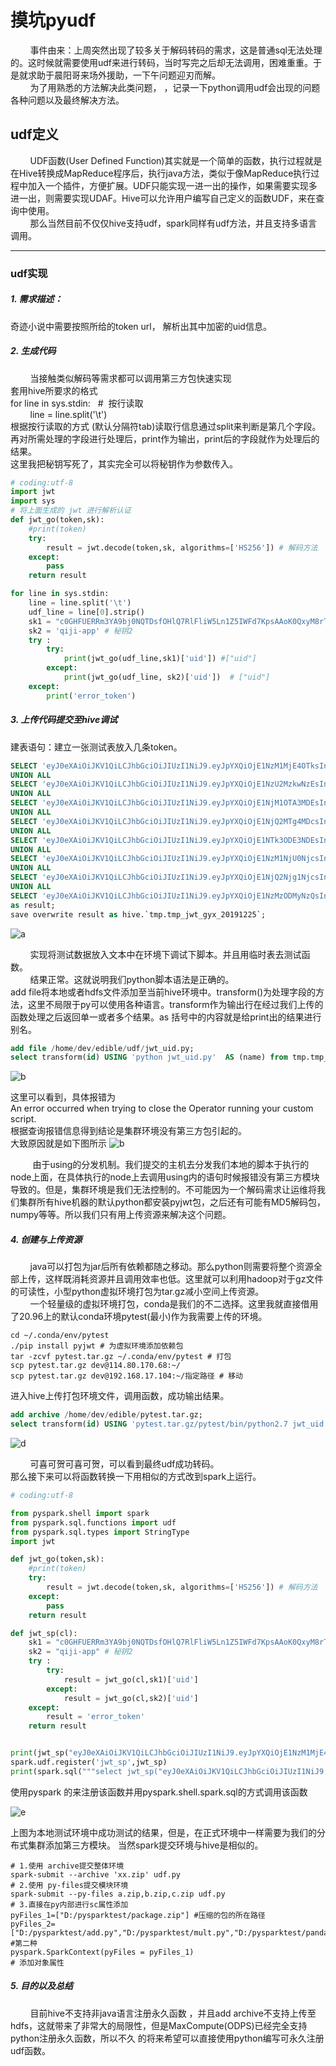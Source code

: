 # 摸坑pyudf<br/>

&nbsp;&nbsp;&nbsp;&nbsp;&nbsp;&nbsp;&nbsp;&nbsp;事件由来：上周突然出现了较多关于解码转码的需求，这是普通sql无法处理的。这时候就需要使用udf来进行转码，当时写完之后却无法调用，困难重重。于是就求助于晨阳哥来场外援助，一下午问题迎刃而解。<br/>
&nbsp;&nbsp;&nbsp;&nbsp;&nbsp;&nbsp;&nbsp;&nbsp;为了用熟悉的方法解决此类问题，
，记录一下python调用udf会出现的问题各种问题以及最终解决方法。



## udf定义


&nbsp;&nbsp;&nbsp;&nbsp;&nbsp;&nbsp;&nbsp;&nbsp;UDF函数(User Defined Function)其实就是一个简单的函数，执行过程就是在Hive转换成MapReduce程序后，执行java方法，类似于像MapReduce执行过程中加入一个插件，方便扩展。UDF只能实现一进一出的操作，如果需要实现多进一出，则需要实现UDAF。Hive可以允许用户编写自己定义的函数UDF，来在查询中使用。<br/>
&nbsp;&nbsp;&nbsp;&nbsp;&nbsp;&nbsp;&nbsp;&nbsp;那么当然目前不仅仅hive支持udf，spark同样有udf方法，并且支持多语言调用。<br/>


* * *

### udf实现

##### 1. 需求描述：
奇迹小说中需要按照所给的token url， 解析出其中加密的uid信息。

##### 2. 生成代码
&nbsp;&nbsp;&nbsp;&nbsp;&nbsp;&nbsp;&nbsp;&nbsp;当接触类似解码等需求都可以调用第三方包快速实现
&nbsp;&nbsp;&nbsp;&nbsp;&nbsp;&nbsp;&nbsp;&nbsp;<br/>套用hive所要求的格式<br/>
for line in sys.stdin: &nbsp;  # &nbsp;按行读取<br/>
&nbsp;&nbsp;&nbsp;&nbsp;&nbsp;&nbsp;&nbsp;&nbsp;line = line.split('\t')<br/>
根据按行读取的方式
(默认分隔符tab)读取行信息通过split来判断是第几个字段。再对所需处理的字段进行处理后，print作为输出，print后的字段就作为处理后的结果。<br/>
这里我把秘钥写死了，其实完全可以将秘钥作为参数传入。

```python
# coding:utf-8
import jwt
import sys
# 将上面生成的 jwt 进行解析认证
def jwt_go(token,sk):
    #print(token)
    try:
        result = jwt.decode(token,sk, algorithms=['HS256']) # 解码方法
    except:
        pass
    return result

for line in sys.stdin:
    line = line.split('\t')
    udf_line = line[0].strip()
    sk1 = "c0GHFUERRm3YA9bj0NQTDsfOHlQ7RlFliW5Ln1Z5IWFd7KpsAAoK0QxyM8rTpLls" # 秘钥1
    sk2 = 'qiji-app' # 秘钥2
    try :
        try:
            print(jwt_go(udf_line,sk1)['uid']) #["uid"]
        except:
            print(jwt_go(udf_line, sk2)['uid'])  # ["uid"]
    except:
        print('error_token')
```
##### 3. 上传代码提交至hive调试
建表语句：建立一张测试表放入几条token。
```sql
SELECT 'eyJ0eXAiOiJKV1QiLCJhbGciOiJIUzI1NiJ9.eyJpYXQiOjE1NzM1MjE4OTksInVpZCI6MjU4MzAwMTIsInhpbWFfdWlkIjoxNTkyNDcyOTh9.1uASgrSet2jWssLbnJWV5Hb8HC1wvN2gVTg_lWL0CN4' id
UNION ALL
SELECT 'eyJ0eXAiOiJKV1QiLCJhbGciOiJIUzI1NiJ9.eyJpYXQiOjE1NzU2MzkwNzEsInVpZCI6MjgzMjMxNzcsInhpbWFfdWlkIjowfQ.acsNbEwYVmRhq7hzllmBQZbimOrvIWeiiQdYvJJcGo8' id
UNION ALL
SELECT 'eyJ0eXAiOiJKV1QiLCJhbGciOiJIUzI1NiJ9.eyJpYXQiOjE1NjM1OTA3MDEsInVpZCI6NjI1NjY2OCwieGltYV91aWQiOjE1OTQ5MDU2MH0.8_M_6DSx9mkMMyAUX4uo_ny-I6A1NM11UnT idqyMsW7mo' id
UNION ALL
SELECT 'eyJ0eXAiOiJKV1QiLCJhbGciOiJIUzI1NiJ9.eyJpYXQiOjE1NjQ2MTg4MDcsInVpZCI6MTk3NjgwMywieGltYV91aWQiOjExNTA5NjEzNH0.qCM2r7lvcLA5D1vR2V9DtJ35lJcOgQlkyjX693fzR8o' id
UNION ALL
SELECT 'eyJ0eXAiOiJKV1QiLCJhbGciOiJIUzI1NiJ9.eyJpYXQiOjE1NTk3ODE3NDEsInVpZCI6MTU5MTEwMDgsInhpbWFfdWlkIjowfQ.xviLo891Ez6Phrj7oWzbvl4hn-ezqA5N9Tb17ReQGaQ' id
UNION ALL
SELECT 'eyJ0eXAiOiJKV1QiLCJhbGciOiJIUzI1NiJ9.eyJpYXQiOjE1NzM1NjU0NjcsInVpZCI6MjYxMzQ3NDMsInhpbWFfdWlkIjowfQ.5vEXCg0p-7YWXNujB9wsj72Je6Bl0rg127MnmXhxI8U' id
UNION ALL
SELECT 'eyJ0eXAiOiJKV1QiLCJhbGciOiJIUzI1NiJ9.eyJpYXQiOjE1NjQ2Njg1NjcsInVpZCI6MjM4ODYzNCwieGltYV91aWQiOjEzMTc5NTk0MX0.5h21jPwpYoZj2DcQfuglcdwPnXzb_UEaM1H idmFm1GqCA' id
UNION ALL
SELECT 'eyJ0eXAiOiJKV1QiLCJhbGciOiJIUzI1NiJ9.eyJpYXQiOjE1NzMzODMyNzQsInVpZCI6MjU5NTIwOTMsInhpbWFfdWlkIjoxOTg0NDE1NDV9.cItlisbpoKfDYCaJVz8bc2etf-i8P_lmJaB1yulTl2I' id
as result;
save overwrite result as hive.`tmp.tmp_jwt_gyx_20191225`;
```

![a](./image/1_ceshiblack.jpg)

&nbsp;&nbsp;&nbsp;&nbsp;&nbsp;&nbsp;&nbsp;&nbsp;实现将测试数据放入文本中在环境下调试下脚本。并且用临时表去测试函数。<br/>
&nbsp;&nbsp;&nbsp;&nbsp;&nbsp;&nbsp;&nbsp;&nbsp;结果正常。这就说明我们python脚本语法是正确的。<br/>
add file将本地或者hdfs文件添加至当前hive环境中。transform()为处理字段的方法，这里不局限于py可以使用各种语言。transform作为输出行在经过我们上传的函数处理之后返回单一或者多个结果。as 括号中的内容就是给print出的结果进行别名。

```sql
add file /home/dev/edible/udf/jwt_uid.py;
select transform(id) USING 'python jwt_uid.py'  AS (name) from tmp.tmp_jwt_gyx_20191225;
```
![b](./image/2_ceshihive.jpg)

这里可以看到，具体报错为<br/>An error occurred when trying to close the Operator running your custom script.<br/>
根据查询报错信息得到结论是集群环境没有第三方包引起的。<br/>
大致原因就是如下图所示
![b](./image/4_processon.jpg)

&nbsp;&nbsp;&nbsp;&nbsp;&nbsp;&nbsp;&nbsp;&nbsp;
由于using的分发机制。我们提交的主机去分发我们本地的脚本于执行的node上面，在具体执行的node上去调用using内的语句时候报错没有第三方模块导致的。但是，集群环境是我们无法控制的。不可能因为一个解码需求让运维将我们集群所有hive机器的默认python都安装pyjwt包，之后还有可能有MD5解码包，numpy等等。所以我们只有用上传资源来解决这个问题。

##### 4. 创建与上传资源
&nbsp;&nbsp;&nbsp;&nbsp;&nbsp;&nbsp;&nbsp;&nbsp;java可以打包为jar后所有依赖都随之移动。那么python则需要将整个资源全部上传，这样既消耗资源并且调用效率也低。这里就可以利用hadoop对于gz文件的可读性，小型python虚拟环境打包为tar.gz减小空间上传资源。<br/>
&nbsp;&nbsp;&nbsp;&nbsp;&nbsp;&nbsp;&nbsp;&nbsp;一个轻量级的虚拟环境打包，conda是我们的不二选择。这里我就直接借用了20.96上的默认conda环境pytest(最小)作为我需要上传的环境。
```
cd ~/.conda/env/pytest
./pip install pyjwt # 为虚拟环境添加依赖包
tar -zcvf pytest.tar.gz ~/.conda/env/pytest # 打包
scp pytest.tar.gz dev@114.80.170.68:~/
scp pytest.tar.gz dev@192.168.17.104:~/指定路径 # 移动
```
进入hive上传打包环境文件，调用函数，成功输出结果。
```sql
add archive /home/dev/edible/pytest.tar.gz;
select transform(id) USING 'pytest.tar.gz/pytest/bin/python2.7 jwt_uid.py'  AS (name) from tmp.tmp_jwt_gyx_20191225;
```

![d](./image/3_ezsuccess.jpg)

&nbsp;&nbsp;&nbsp;&nbsp;&nbsp;&nbsp;&nbsp;&nbsp;可喜可贺可喜可贺，可以看到最终udf成功转码。<br/>
那么接下来可以将函数转换一下用相似的方式改到spark上运行。

```python
# coding:utf-8

from pyspark.shell import spark
from pyspark.sql.functions import udf
from pyspark.sql.types import StringType
import jwt

def jwt_go(token,sk):
    #print(token)
    try:
        result = jwt.decode(token,sk, algorithms=['HS256']) # 解码方法
    except:
        pass
    return result

def jwt_sp(cl):
    sk1 = "c0GHFUERRm3YA9bj0NQTDsfOHlQ7RlFliW5Ln1Z5IWFd7KpsAAoK0QxyM8rTpLls" # 秘钥1
    sk2 = "qiji-app" # 秘钥2
    try :
        try:
            result = jwt_go(cl,sk1)['uid']
        except:
            result = jwt_go(cl,sk2)['uid']
    except:
        result = 'error_token'
    return result


print(jwt_sp("eyJ0eXAiOiJKV1QiLCJhbGciOiJIUzI1NiJ9.eyJpYXQiOjE1NzM1MjE4OTksInVpZCI6MjU4MzAwMTIsInhpbWFfdWlkIjoxNTkyNDcyOTh9.1uASgrSet2jWssLbnJWV5Hb8HC1wvN2gVTg_lWL0CN4"))
spark.udf.register('jwt_sp',jwt_sp)
print(spark.sql("""select jwt_sp("eyJ0eXAiOiJKV1QiLCJhbGciOiJIUzI1NiJ9.eyJpYXQiOjE1NzM1MjE4OTksInVpZCI6MjU4MzAwMTIsInhpbWFfdWlkIjoxNTkyNDcyOTh9.1uASgrSet2jWssLbnJWV5Hb8HC1wvN2gVTg_lWL0CN4") x """).collect())
```
使用pyspark 的来注册该函数并用pyspark.shell.spark.sql的方式调用该函数

![e](./image/5_localspark.jpg)

上图为本地测试环境中成功测试的结果，但是，在正式环境中一样需要为我们的分布式集群添加第三方模块。
当然spark提交环境与hive是相似的。

```shell
# 1.使用 archive提交整体环境
spark-submit --archive 'xx.zip' udf.py
# 2.使用 py-files提交模块环境
spark-submit --py-files a.zip,b.zip,c.zip udf.py
# 3.直接在py内部进行sc属性添加
pyFiles_1=["D:/pysparktest/package.zip"] #压缩的包的所在路径
pyFiles_2=["D:/pysparktest/add.py","D:/pysparktest/mult.py","D:/pysparktest/pandas.py"] #第二种
pyspark.SparkContext(pyFiles = pyFiles_1)
# 添加对象属性

```
##### 5. 目的以及总结
&nbsp;&nbsp;&nbsp;&nbsp;&nbsp;&nbsp;&nbsp;&nbsp;目前hive不支持非java语言注册永久函数 ，并且add archive不支持上传至hdfs，这就带来了非常大的局限性，但是MaxCompute(ODPS)已经完全支持python注册永久函数，所以不久
的将来希望可以直接使用python编写可永久注册udf函数。
